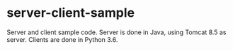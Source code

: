 # server-client-sample
Server and client sample code. Server is done in Java, using Tomcat 8.5 as server.
Clients are done in Python 3.6.
